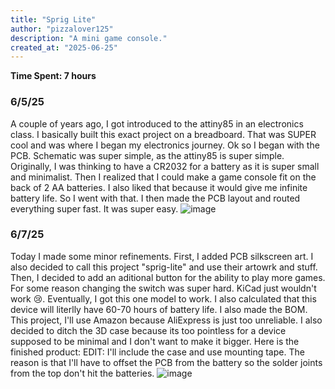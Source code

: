 ```yaml
---
title: "Sprig Lite"
author: "pizzalover125"
description: "A mini game console."
created_at: "2025-06-25"
---
```

**Time Spent: 7 hours**
### 6/5/25
A couple of years ago, I got introduced to the attiny85 in an electronics class. I basically built this exact project on a breadboard. That was SUPER cool and was where I began my electronics journey. Ok so I began with the PCB. Schematic was super simple, as the attiny85 is super simple. Originally, I was thinking to have a CR2032 for a battery as it is super small and minimalist. Then I realized that I could make a game console fit on the back of 2 AA batteries. I also liked that because it would give me infinite battery life. So I went with that. I then made the PCB layout and routed everything super fast. It was super easy. 
![image](https://github.com/user-attachments/assets/c3d7c2f5-2123-4e29-8276-62156d9abbfe)

### 6/7/25
Today I made some minor refinements. First, I added PCB silkscreen art. I also decided to call this project "sprig-lite" and use their artowrk and stuff. Then, I decided to add an aditional button for the ability to play more games. For some reason changing the switch was super hard. KiCad just wouldn't work :cry:. Eventually, I got this one model to work. I also calculated that this device will literlly have 60-70 hours of battery life. I also made the BOM. This project, I'll use Amazon because AliExpress is just too unreliable. I also decided to ditch the 3D case because its too pointless for a device supposed to be minimal and I don't want to make it bigger. Here is the finished product: EDIT: I'll include the case and use mounting tape. The reason is that I'll have to offset the PCB from the battery so the solder joints from the top don't hit the batteries. 
![image](https://github.com/user-attachments/assets/f291f75e-e7be-46b5-9cc1-9daa839cf048)
